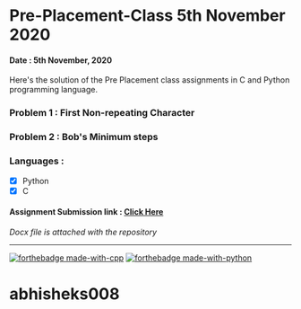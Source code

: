 # Pre-Placement-Class 5th November 2020
#### Date : 5th November, 2020
Here's the solution of the Pre Placement class assignments in C and Python programming language.

### Problem 1 : First Non-repeating Character
### Problem 2 : Bob's Minimum steps

### Languages :
- [x] Python   
- [x] C

#### Assignment Submission link : <a href = "https://forms.gle/ejXz13BWbmmZ4bXf7"> Click Here </a>

_Docx file is attached with the repository_

*********************************************************************************************
[![forthebadge made-with-cpp](http://ForTheBadge.com/images/badges/made-with-c.svg)](https://www.python.org/)
[![forthebadge made-with-python](http://ForTheBadge.com/images/badges/made-with-python.svg)](https://www.python.org/)

# abhisheks008
